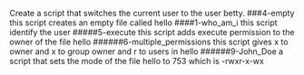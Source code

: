 Create a script that switches the current user to the user betty.
###4-empty
this script creates an empty file called hello
####1-who_am_i
this script identify the user
#####5-execute
this script adds execute permission to the owner of the file hello
######6-multiple_permissions
this script gives x to owner and x to group owner and r to users in hello
######9-John_Doe
a script that sets the mode of the file hello to 753 which is -rwxr-x-wx
